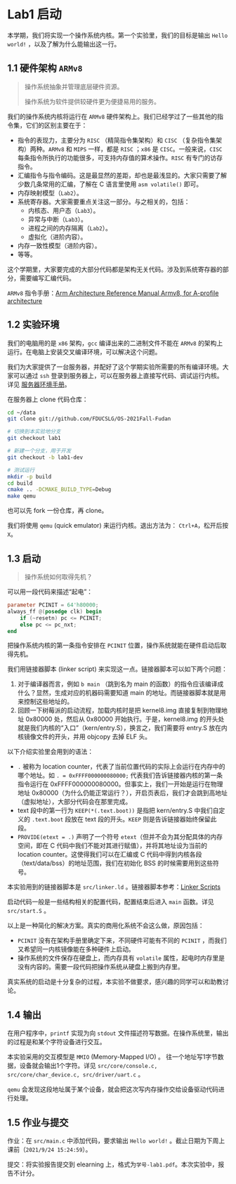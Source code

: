 # Lab1 启动

本学期，我们将实现一个操作系统内核。第一个实验里，我们的目标是输出 `Hello world!` ，以及了解为什么能输出这一行。

## 1.1 硬件架构 `ARMv8`

> 操作系统抽象并管理底层硬件资源。
>
> 操作系统为软件提供较硬件更为便捷易用的服务。

我们的操作系统内核将运行在 `ARMv8` 硬件架构上。我们已经学过了一些其他的指令集，它们的区别主要在于：

* 指令的表现力，主要分为 `RISC` （精简指令集架构）和 `CISC` （复杂指令集架构）两种。`ARMv8` 和 `MIPS` 一样，都是 `RISC` ；`x86` 是 `CISC`。一般来说，`CISC` 每条指令所执行的功能很多，可支持内存值的算术操作。`RISC` 有专门的访存指令。
* 汇编指令与指令编码。这是最显然的差距，却也是最浅显的。大家只需要了解少数几条常用的汇编，了解在 C 语言里使用 `asm volatile()` 即可。
* 内存映射模型（`Lab2`）。
* 系统寄存器。大家需要重点关注这一部分。与之相关的，包括：
  * 内核态、用户态（`Lab3`）。
  * 异常与中断（`Lab3`）。
  * 进程之间的内存隔离（`Lab2`）。
  * 虚拟化（进阶内容）。
* 内存一致性模型（进阶内容）。
* 等等。

这个学期里，大家要完成的大部分代码都是架构无关代码。涉及到系统寄存器的部分，需要编写汇编代码。

`ARMv8` 指令手册：[Arm Architecture Reference Manual Armv8, for A-profile architecture](https://developer.arm.com/documentation/ddi0487/gb)

## 1.2 实验环境

我们的电脑用的是 `x86` 架构，`gcc` 编译出来的二进制文件不能在 `ARMv8` 的架构上运行。在电脑上安装交叉编译环境，可以解决这个问题。

我们为大家提供了一台服务器，并配好了这个学期实验所需要的所有编译环境。大家可以通过 `ssh` 登录到服务器上，可以在服务器上直接写代码、调试运行内核。详见 [服务器环境手册](./rpi-os-container-handbook)。

在服务器上 clone 代码仓库：

```sh
cd ~/data
git clone git://github.com/FDUCSLG/OS-2021Fall-Fudan

# 切换到本实验地分支
git checkout lab1

# 新建一个分支，用于开发
git checkout -b lab1-dev

# 测试运行
mkdir -p build
cd build
cmake .. -DCMAKE_BUILD_TYPE=Debug
make qemu
```

也可以先 fork 一份仓库，再 clone。

我们将使用 `qemu` (quick emulator) 来运行内核。退出方法为： `Ctrl+A`，松开后按 `X`。

## 1.3 启动

> 操作系统如何取得先机？

可以用一段代码来描述“起电”：

```verilog
parameter PCINIT = 64'h80000;
always_ff @(posedge clk) begin
    if (~resetn) pc <= PCINIT;
    else pc <= pc_nxt;
end
```

把操作系统内核的第一条指令安排在 `PCINIT` 位置，操作系统就能在硬件启动后取得先机。

我们用链接器脚本 (linker script) 来实现这一点。链接器脚本可以如下两个问题：

1. 对于编译器而言，例如 `b main` （跳到名为 main 的函数）的指令应该编译成什么？显然，生成对应的机器码需要知道 main 的地址。而链接器脚本就是用来控制这些地址的。
2. 回顾一下树莓派的启动流程，加载内核时是把 kernel8.img 直接复制到物理地址 0x80000 处，然后从 0x80000 开始执行。于是，kernel8.img 的开头处就是我们内核的“入口”（kern/entry.S），换言之，我们需要将 entry.S 放在内核镜像文件的开头，并用 objcopy 去掉 ELF 头。

以下介绍实验里会用到的语法：

- `.` 被称为 location counter，代表了当前位置代码的实际上会运行在内存中的哪个地址。如 `. = 0xFFFF000000080000;` 代表我们告诉链接器内核的第一条指令运行在 0xFFFF000000080000。但事实上，我们一开始是运行在物理地址 0x80000（为什么仍能正常运行？），开启页表后，我们才会跳到高地址（虚拟地址），大部分代码会在那里完成。
- text 段中的第一行为 `KEEP(*(.text.boot))` 是指把 kern/entry.S 中我们自定义的 `.text.boot` 段放在 text 段的开头。`KEEP` 则是告诉链接器始终保留此段。
- `PROVIDE(etext = .)` 声明了一个符号 `etext`（但并不会为其分配具体的内存空间，即在 C 代码中我们不能对其进行赋值），并将其地址设为当前的 location counter。这使得我们可以在汇编或 C 代码中得到内核各段（text/data/bss）的地址范围，我们在初始化 BSS 的时候需要用到这些符号。

本实验用到的链接器脚本是 `src/linker.ld` 。链接器脚本参考：[Linker Scripts](https://sourceware.org/binutils/docs/ld/Scripts.html)

启动代码一般是一些结构相关的配置代码，配置结束后进入 `main` 函数。详见 `src/start.S` 。

以上是一种简化的解决方案。真实的商用化系统不会这么做，原因包括：

* `PCINIT` 没有在架构手册里确定下来，不同硬件可能有不同的 `PCINIT` ，而我们又希望同一内核镜像能在多种硬件上启动。
* 操作系统的文件保存在硬盘上，而内存具有 `volatile` 属性，起电时内存里是没有内容的。需要一段代码把操作系统从硬盘上搬到内存里。

真实系统的启动是十分复杂的过程，本实验不做要求，感兴趣的同学可以和助教讨论。

## 1.4 输出

在用户程序中，`printf` 实现为向 `stdout` 文件描述符写数据。在操作系统里，输出的过程是和某个字符设备进行交互。

本实验采用的交互模型是 `MMIO` (Memory-Mapped I/O) 。 往一个地址写1字节数据，设备就会输出1个字符。详见 `src/core/console.c, src/core/char_device.c, src/driver/uart.c` 。

`qemu` 会发现这段地址属于某个设备，就会把这次写内存操作交给设备驱动代码进行处理。

## 1.5 作业与提交

作业：在 `src/main.c` 中添加代码，要求输出 `Hello world!` 。截止日期为下周上课前（`2021/9/24 15:24:59`）。

提交：将实验报告提交到 elearning 上，格式为`学号-lab1.pdf`。本次实验中，报告不计分。

